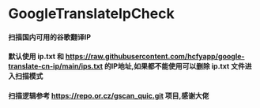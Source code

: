 # GoogleTranslateIpCheck
#### 扫描国内可用的谷歌翻译IP
#### 默认使用 ip.txt 和 https://raw.githubusercontent.com/hcfyapp/google-translate-cn-ip/main/ips.txt 的IP地址,如果都不能使用可以删除 ip.txt 文件进入扫描模式
#### 扫描逻辑参考 https://repo.or.cz/gscan_quic.git 项目,感谢大佬
